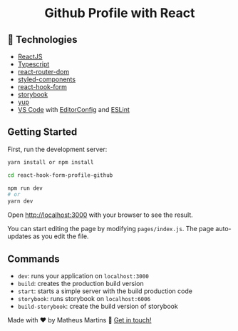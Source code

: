 <h1 align="center">
    Github Profile with React
</h1>


## :rocket: Technologies

- [ReactJS](https://reactjs.org/)
- [Typescript][ts]
- [react-router-dom](https://github.com/ReactTraining/react-router)
- [styled-components](https://www.styled-components.com/)
- [react-hook-form](https://react-hook-form.com/)
- [storybook](https://storybook.js.org/)
- [yup](https://www.npmjs.com/package/yup?activeTab=readme)
- [VS Code][vscode] with [EditorConfig][vceditconfig] and [ESLint][vceslint]

## Getting Started

First, run the development server:

```bash
yarn install or npm install

cd react-hook-form-profile-github

npm run dev
# or
yarn dev
```

Open [http://localhost:3000](http://localhost:3000) with your browser to see the result.

You can start editing the page by modifying `pages/index.js`. The page auto-updates as you edit the file.

## Commands

- `dev`: runs your application on `localhost:3000`
- `build`: creates the production build version
- `start`: starts a simple server with the build production code
- `storybook`: runs storybook on `localhost:6006`
- `build-storybook`: create the build version of storybook


Made with ♥ by Matheus Martins :wave: [Get in touch!](https://www.linkedin.com/in/matheus-martins-78859b117/)

[ts]: https://www.typescriptlang.org
[vscode]: https://code.visualstudio.com/
[yarn]: https://yarnpkg.com/
[vceditconfig]: https://marketplace.visualstudio.com/items?itemName=EditorConfig.EditorConfig
[vceslint]: https://marketplace.visualstudio.com/items?itemName=dbaeumer.vscode-eslint
